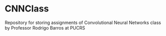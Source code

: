 # CNNClass
Repository for storing assignments of Convolutional Neural Networks class by Professor Rodrigo Barros at PUCRS
